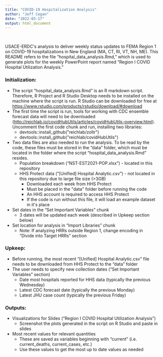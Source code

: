 ```yaml
---
title: "COVID-19 Hospitalization Analysis"
author: "Jeff Cegan"
date: "2022-03-17"
output: html_document
---
```


<br>

USACE-ERDC's analysis to deliver weekly status updates to FEMA Region 1 on COVID-19 hospitalizations in New England (MA, CT, RI, VT, NH, ME).
This README refers to the file “hospital_data_analysis.Rmd,” which is used to generate plots for the weekly PowerPoint report named “Region I COVID Hospital Utilization Analysis.”

### Initialization:
-	The script “hospital_data_analysis.Rmd” is an R markdown script. Therefore, R Project and R Studio Desktop needs to be installed on the machine where the script is run. R Studio can be downloaded for free at https://www.rstudio.com/products/rstudio/download/#download
-	The first time the script is run, tools for working with CDC ensemble forecast data will need to be downloaded (http://reichlab.io/covidHubUtils/articles/covidHubUtils-overview.html). Uncomment the first code chunk and run, installing two libraries:
    - devtools::install_github("reichlab/zoltr")
    - devtools::install_github("reichlab/covidHubUtils")
-	Two data files are also needed to run the analysis. To be read by the code, these files must be stored in the “data” folder, which must be located in the folder where the script “hospital_data_analysis.Rmd” resides.
    - Population breakdown (“NST-EST2021-POP.xlsx”) - located in this repository
    - HHS Protect data (“[Unified] Hospital Analytic.csv”) - not located in this repository due to large file size (>3GB)
        - Downloaded each week from HHS Protect
        - Must be placed in the "data" folder before running the code
        - An HHS account is required to access HHS Protect
        - If the code is run without this file, it will load an example dataset in it's place
-	Set dates in the “Set Important Variables” chunk
    - 3 dates will be updated each week (described in Upkeep section below)
-	Set location for analysis in “Import Libraries” chunk
    - Note: If analyzing HRRs outside Region 1, change encoding in “Divide into Target HRRs” section

### Upkeep:
-	Before running, the most recent “[Unified] Hospital Analytic.csv” file needs to be downloaded from HHS Protect to the “data” folder
-	The user needs to specify new collection dates (“Set Important Variables” section)
    - Date most hospitals reported for HHS data (typically the previous Wednesday)
    - Latest CDC forecast date (typically the previous Monday)
    - Latest JHU case count (typically the previous Friday)

### Outputs:
- Visualizations for Slides (“Region I COVID Hospital Utilization Analysis”)
    - Screenshot the plots generated in the script on R Studio and paste in slides
- Most recent values for relevant quantities
    - These are saved as variables beginning with “current” (i.e. current_deaths, current_cases, etc.)
    - Use these values to get the most up to date values as needed

